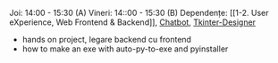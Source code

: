 Joi:      14:00 - 15:30 (A)
Vineri: 14::00 - 15:30 (B)
Dependențe: [[1-2. User eXperience, Web Frontend & Backend]], [Chatbot](https://github.com/inproted/CodeSinaia-2025/tree/main/Chatbot), [Tkinter-Designer](https://github.com/inproted/CodeSinaia-2025/tree/main/Tkinter-Designer)

- hands on project, legare backend cu frontend
- how to make an exe with auto-py-to-exe and pyinstaller
